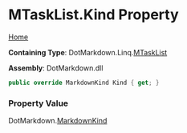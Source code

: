 <a name="_top"></a>

# MTaskList\.Kind Property

[Home](../../../../README.md#_top)

**Containing Type**: DotMarkdown\.Linq\.[MTaskList](../README.md#_top)

**Assembly**: DotMarkdown\.dll

```csharp
public override MarkdownKind Kind { get; }
```

### Property Value

DotMarkdown\.[MarkdownKind](../../../MarkdownKind/README.md#_top)

